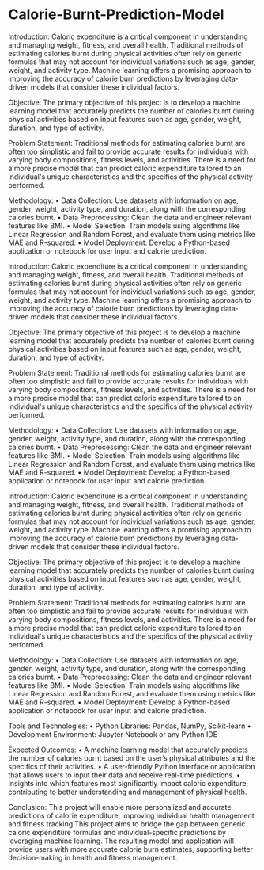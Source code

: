 # Calorie-Burnt-Prediction-Model

Introduction:
Caloric expenditure is a critical component in understanding and managing weight, fitness, and overall health. Traditional methods of estimating calories burnt during physical activities often rely on generic formulas that may not account for individual variations such as age, gender, weight, and activity type. Machine learning offers a promising approach to improving the accuracy of calorie burn predictions by leveraging data-driven models that consider these individual factors.

Objective:
The primary objective of this project is to develop a machine learning model that accurately predicts the number of calories burnt during physical activities based on input features such as age, gender, weight, duration, and type of activity.

Problem Statement:
Traditional methods for estimating calories burnt are often too simplistic and fail to provide accurate results for individuals with varying body compositions, fitness levels, and activities. There is a need for a more precise model that can predict caloric expenditure tailored to an individual's unique characteristics and the specifics of the physical activity performed.

Methodology:
•	Data Collection: Use datasets with information on age, gender, weight, activity type, and duration, along with the corresponding calories burnt.
•	Data Preprocessing: Clean the data and engineer relevant features like BMI. 
•	Model Selection: Train models using algorithms like Linear Regression and Random Forest, and evaluate them using metrics like MAE and R-squared.
•	Model Deployment: Develop a Python-based application or notebook for user input and calorie prediction.

Introduction:
Caloric expenditure is a critical component in understanding and managing weight, fitness, and overall health. Traditional methods of estimating calories burnt during physical activities often rely on generic formulas that may not account for individual variations such as age, gender, weight, and activity type. Machine learning offers a promising approach to improving the accuracy of calorie burn predictions by leveraging data-driven models that consider these individual factors.

Objective:
The primary objective of this project is to develop a machine learning model that accurately predicts the number of calories burnt during physical activities based on input features such as age, gender, weight, duration, and type of activity.

Problem Statement:
Traditional methods for estimating calories burnt are often too simplistic and fail to provide accurate results for individuals with varying body compositions, fitness levels, and activities. There is a need for a more precise model that can predict caloric expenditure tailored to an individual's unique characteristics and the specifics of the physical activity performed.

Methodology:
•	Data Collection: Use datasets with information on age, gender, weight, activity type, and duration, along with the corresponding calories burnt.
•	Data Preprocessing: Clean the data and engineer relevant features like BMI. 
•	Model Selection: Train models using algorithms like Linear Regression and Random Forest, and evaluate them using metrics like MAE and R-squared.
•	Model Deployment: Develop a Python-based application or notebook for user input and calorie prediction.




Introduction:
Caloric expenditure is a critical component in understanding and managing weight, fitness, and overall health. Traditional methods of estimating calories burnt during physical activities often rely on generic formulas that may not account for individual variations such as age, gender, weight, and activity type. Machine learning offers a promising approach to improving the accuracy of calorie burn predictions by leveraging data-driven models that consider these individual factors.

Objective:
The primary objective of this project is to develop a machine learning model that accurately predicts the number of calories burnt during physical activities based on input features such as age, gender, weight, duration, and type of activity.

Problem Statement:
Traditional methods for estimating calories burnt are often too simplistic and fail to provide accurate results for individuals with varying body compositions, fitness levels, and activities. There is a need for a more precise model that can predict caloric expenditure tailored to an individual's unique characteristics and the specifics of the physical activity performed.

Methodology:
•	Data Collection: Use datasets with information on age, gender, weight, activity type, and duration, along with the corresponding calories burnt.
•	Data Preprocessing: Clean the data and engineer relevant features like BMI. 
•	Model Selection: Train models using algorithms like Linear Regression and Random Forest, and evaluate them using metrics like MAE and R-squared.
•	Model Deployment: Develop a Python-based application or notebook for user input and calorie prediction.

Tools and Technologies:
•	Python Libraries: Pandas, NumPy, Scikit-learn
•	Development Environment: Jupyter Notebook or any Python IDE

Expected Outcomes:
•	A machine learning model that accurately predicts the number of calories burnt based on the user’s physical attributes and the specifics of their activities.
•	A user-friendly Python interface or application that allows users to input their data and receive real-time predictions.
•	Insights into which features most significantly impact caloric expenditure, contributing to better understanding and management of physical health.

Conclusion:
This project will enable more personalized and accurate predictions of calorie expenditure, improving individual health management and fitness tracking.This project aims to bridge the gap between generic caloric expenditure formulas and individual-specific predictions by leveraging machine learning. The resulting model and application will provide users with more accurate calorie burn estimates, supporting better decision-making in health and fitness management.







